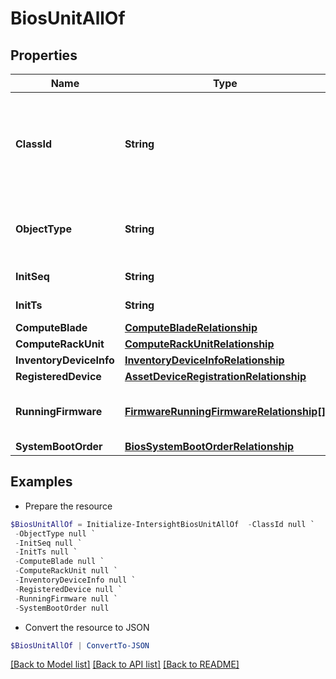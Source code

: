# BiosUnitAllOf
## Properties

Name | Type | Description | Notes
------------ | ------------- | ------------- | -------------
**ClassId** | **String** | The fully-qualified name of the instantiated, concrete type. This property is used as a discriminator to identify the type of the payload when marshaling and unmarshaling data. | [default to "bios.Unit"]
**ObjectType** | **String** | The fully-qualified name of the instantiated, concrete type. The value should be the same as the &#39;ClassId&#39; property. | [default to "bios.Unit"]
**InitSeq** | **String** | The initSeq of the equipment. | [optional] [readonly] 
**InitTs** | **String** | The initTs of the equipment. | [optional] [readonly] 
**ComputeBlade** | [**ComputeBladeRelationship**](ComputeBladeRelationship.md) |  | [optional] 
**ComputeRackUnit** | [**ComputeRackUnitRelationship**](ComputeRackUnitRelationship.md) |  | [optional] 
**InventoryDeviceInfo** | [**InventoryDeviceInfoRelationship**](InventoryDeviceInfoRelationship.md) |  | [optional] 
**RegisteredDevice** | [**AssetDeviceRegistrationRelationship**](AssetDeviceRegistrationRelationship.md) |  | [optional] 
**RunningFirmware** | [**FirmwareRunningFirmwareRelationship[]**](FirmwareRunningFirmwareRelationship.md) | An array of relationships to firmwareRunningFirmware resources. | [optional] [readonly] 
**SystemBootOrder** | [**BiosSystemBootOrderRelationship**](BiosSystemBootOrderRelationship.md) |  | [optional] 

## Examples

- Prepare the resource
```powershell
$BiosUnitAllOf = Initialize-IntersightBiosUnitAllOf  -ClassId null `
 -ObjectType null `
 -InitSeq null `
 -InitTs null `
 -ComputeBlade null `
 -ComputeRackUnit null `
 -InventoryDeviceInfo null `
 -RegisteredDevice null `
 -RunningFirmware null `
 -SystemBootOrder null
```

- Convert the resource to JSON
```powershell
$BiosUnitAllOf | ConvertTo-JSON
```

[[Back to Model list]](../README.md#documentation-for-models) [[Back to API list]](../README.md#documentation-for-api-endpoints) [[Back to README]](../README.md)

